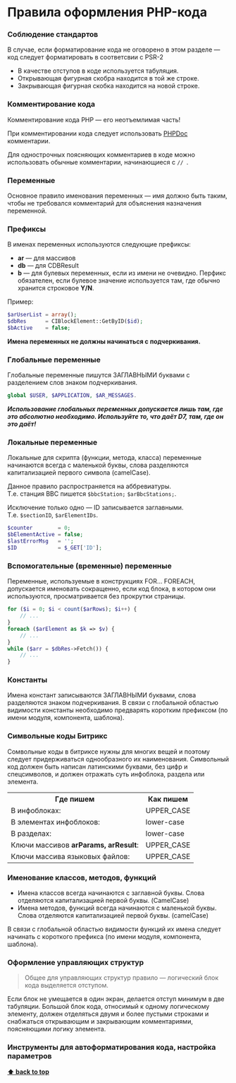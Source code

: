 <a name="top"></a>
# Правила оформления PHP-кода

### Соблюдение стандартов

В случае, если форматирование кода не оговорено в этом разделе — код следует форматировать в соответсвии с PSR-2

- В качестве отступов в коде используется табуляция.
- Открывающая фигурная скобра находится в той же строке.
- Закрывающая фигурная скобка находится на новой строке.


### Комментирование кода

Комментирование кода PHP — его неотъемлимая часть!

При комментировании кода следует использовать [PHPDoc](http://phpdoc.org/) комментарии.

Для однострочных поясняющих комментариев в коде можно использовать обычные комментарии, начинающиеся с `// `.


### Переменные

Основное правило именования переменных — имя должно быть таким, чтобы не требовался комментарий для объяснения назначения переменной.

### Префиксы
В именах переменных используются следующие префиксы:
- **ar** — для массивов
- **db** — для CDBResult
- **b** — для булевых переменных, если из имени не очевидно. Перфикс обязателен, если булевое значение используется там, где обычно хранится строковое **Y/N**.

Пример:
```php
$arUserList = array();
$dbRes      = CIBlockElement::GetByID($id);
$bActive    = false;
```
**Имена переменных не должны начинаться с подчеркивания.**

### Глобальные переменные
Глобальные переменные пишутся ЗАГЛАВНЫМИ буквами с разделением слов знаком подчеркивания. 
```php
global $USER, $APPLICATION, $AR_MESSAGES.
```

***Использование глобальных переменных допускается лишь там, где это абсолютно необходимо. Используйте то, что даёт D7, там, где он это даёт!***

### Локальные переменные
Локальные для скрипта (функции, метода, класса) переменные начинаются всегда с маленькой буквы, слова разделяются капитализацией первого символа (camelCase). 

Данное правило распространяется на аббревиатуры. <br>Т.е. станция BBC пишется `$bbcStation;` `$arBbcStations;`. 

Исключение только одно — ID записывается заглавными. <br>Т.е. `$sectionID`, `$arElementIDs`.
```php
$counter        = 0;
$bElementActive = false;
$lastErrorMsg   = '';
$ID             = $_GET['ID'];
```

### Вспомогательные (временные) переменные
Переменные, используемые в конструкциях FOR... FOREACH, допускается именовать сокращенно, если код блока, в котором они используются, просматривается без прокрутки страницы.
```php
for ($i = 0; $i < count($arRows); $i++) {
	// ...
}
foreach ($arElement as $k => $v) {
	// ...
}
while ($arr = $dbRes->Fetch()) {
	// ...
}
```

### Константы

Имена констант записываются ЗАГЛАВНЫМИ буквами, слова разделяются знаком подчеркивания. В связи с глобальной областью видимости константы необходимо предварять коротким префиксом (по имени модуля, компонента, шаблона).


### Символьные коды Битрикс

Сомвольные коды в битриксе нужны для многих вещей и поэтому следует придерживаться однообразного их наименования.
Символьный код должен быть написан латинскими буквами, без цифр и спецсимволов, и должен отражать суть инфоблока, раздела или элемента.

<table class="table table-bordered">
<tr>
	<th>Где пишем</th>
	<th>Как пишем</th>
</tr>
	<tr>
		<td>В инфоблоках:</td> 
		<td>UPPER_CASE</td>
	</tr>
	<tr>
		<td>В элементах инфоблоков:</td> 
		<td>lower-case</td>
	</tr>
	<tr>
		<td>В разделах:</td> 
		<td>lower-case</td>
	</tr>
	<tr>
		<td>Ключи массивов <b>arParams, arResult</b>:</td> 
		<td>UPPER_CASE</td>
	</tr>
	<tr>
		<td>Ключи массива языковых файлов:</td> 
		<td>UPPER_CASE</td>
	</tr>
</table>



### Именование классов, методов, функций

- Имена классов всегда начинаются с заглавной буквы. Слова отделяются капитализацией первой буквы. (CamelCase)
- Имена методов, функций всегда начинаются с маленькой буквы. Слова отделяются капитализацией первой буквы. (camelCase)

В связи с глобальной областью видимости функций их имена следует начинать с короткого префикса (по имени модуля, компонента, шаблона).



### Оформление управляющих структур
>Общее для управляющих структур правило — логический блок кода выделяется отступом.

Если блок не умещается в один экран, делается отступ минимум в две табуляции. Большой блок кода, относимый к одному логическому элементу, должен отделяться двумя и более пустыми строками и снабжаться открывающим и закрывающим комментариями, поясняющими логику элемента.


### Инструменты для автоформатирования кода, настройка параметров

> 
> 

**[⬆ back to top](#top)**
